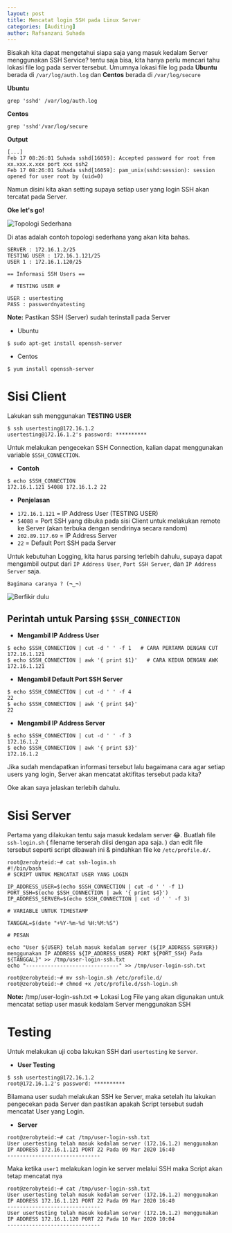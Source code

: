 ```yaml
---
layout: post
title: Mencatat login SSH pada Linux Server
categories: [Auditing]
author: Rafsanzani Suhada
---
```


Bisakah kita dapat mengetahui siapa saja yang masuk kedalam Server menggunakan SSH Service? tentu saja bisa, kita hanya perlu mencari tahu lokasi file log pada server tersebut. Umumnya lokasi file log pada **Ubuntu** berada di `/var/log/auth.log` dan **Centos** berada di `/var/log/secure`

**Ubuntu**
```
grep 'sshd' /var/log/auth.log
```

**Centos**
```
grep 'sshd'/var/log/secure
```

**Output**
```
[...]
Feb 17 08:26:01 Suhada sshd[16059]: Accepted password for root from xx.xxx.x.xxx port xxx ssh2
Feb 17 08:26:01 Suhada sshd[16059]: pam_unix(sshd:session): session opened for user root by (uid=0)
```

Namun disini kita akan setting supaya setiap user yang login SSH akan tercatat pada Server.

**Oke let's go!**

![Topologi Sederhana](https://i.ibb.co/zxPm6sB/Whats-App-Image-2020-02-21-at-13-45-44.jpg "Topologi Sederhana")

Di atas adalah contoh topologi sederhana yang akan kita bahas.

```
SERVER : 172.16.1.2/25
TESTING USER : 172.16.1.121/25
USER 1 : 172.16.1.120/25

== Informasi SSH Users ==

 # TESTING USER # 

USER : usertesting
PASS : passwordnyatesting
```

**Note:** Pastikan SSH (Server) sudah terinstall pada Server

- Ubuntu
```
$ sudo apt-get install openssh-server
```

- Centos
```
$ yum install openssh-server
```

# Sisi Client

Lakukan ssh menggunakan **TESTING USER**

```
$ ssh usertesting@172.16.1.2
usertesting@172.16.1.2's password: **********
```

Untuk melakukan pengecekan SSH Connection, kalian dapat menggunakan variable `$SSH_CONNECTION`.

- **Contoh**
```
$ echo $SSH_CONNECTION
172.16.1.121 54088 172.16.1.2 22
```

- **Penjelasan**
 * `172.16.1.121` = IP Address User (TESTING USER)
 * `54088` = Port SSH yang dibuka pada sisi Client untuk melakukan remote ke Server (akan terbuka dengan sendirinya secara random)
 * `202.89.117.69` = IP Address Server
 * `22` = Default Port SSH pada Server

Untuk kebutuhan Logging, kita harus parsing terlebih dahulu, supaya dapat mengambil output dari `IP Address User`, `Port SSH Server`, dan `IP Address Server` saja.

```
Bagimana caranya ? (¬‿¬)
```

![Berfikir dulu](https://i.kym-cdn.com/entries/icons/mobile/000/032/100/cover4.jpg "Berfikir dulu")

## Perintah untuk Parsing `$SSH_CONNECTION`

- **Mengambil IP Address User**

```
$ echo $SSH_CONNECTION | cut -d ' ' -f 1   # CARA PERTAMA DENGAN CUT
172.16.1.121
$ echo $SSH_CONNECTION | awk '{ print $1}'   # CARA KEDUA DENGAN AWK
172.16.1.121
```

- **Mengambil Default Port SSH Server**

```
$ echo $SSH_CONNECTION | cut -d ' ' -f 4
22
$ echo $SSH_CONNECTION | awk '{ print $4}'
22
```

- **Mengambil IP Address Server**

```
$ echo $SSH_CONNECTION | cut -d ' ' -f 3
172.16.1.2
$ echo $SSH_CONNECTION | awk '{ print $3}'
172.16.1.2
```

Jika sudah mendapatkan informasi tersebut lalu bagaimana cara agar setiap users yang login, Server akan mencatat aktifitas tersebut pada kita?

Oke akan saya jelaskan terlebih dahulu.

# Sisi Server

Pertama yang dilakukan tentu saja masuk kedalam server 😂.
Buatlah file `ssh-login.sh` ( filename terserah diisi dengan apa saja. ) dan edit file tersebut seperti script dibawah ini & pindahkan file ke `/etc/profile.d/`.

```
root@zerobyteid:~# cat ssh-login.sh
#!/bin/bash
# SCRIPT UNTUK MENCATAT USER YANG LOGIN

IP_ADDRESS_USER=$(echo $SSH_CONNECTION | cut -d ' ' -f 1)
PORT_SSH=$(echo $SSH_CONNECTION | awk '{ print $4}')
IP_ADDRESS_SERVER=$(echo $SSH_CONNECTION | cut -d ' ' -f 3)

# VARIABLE UNTUK TIMESTAMP

TANGGAL=$(date "+%Y-%m-%d %H:%M:%S")

# PESAN

echo "User ${USER} telah masuk kedalam server (${IP_ADDRESS_SERVER}) menggunakan IP ADDRESS ${IP_ADDRESS_USER} PORT ${PORT_SSH} Pada ${TANGGAL}" >> /tmp/user-login-ssh.txt
echo "------------------------------" >> /tmp/user-login-ssh.txt

root@zerobyteid:~# mv ssh-login.sh /etc/profile.d/
root@zerobyteid:~# chmod +x /etc/profile.d/ssh-login.sh
```

**Note:** /tmp/user-login-ssh.txt => Lokasi Log File yang akan digunakan untuk mencatat setiap user masuk kedalam Server menggunakan SSH


# Testing

Untuk melakukan uji coba lakukan SSH dari `usertesting` ke `Server`.

- **User Testing**
```
$ ssh usertesting@172.16.1.2
root@172.16.1.2's password: **********
```

Bilamana user sudah melakukan SSH ke Server, maka setelah itu lakukan pengecekan pada Server dan pastikan apakah Script tersebut sudah mencatat User yang Login.

- **Server**
```
root@zerobyteid:~# cat /tmp/user-login-ssh.txt
User usertesting telah masuk kedalam server (172.16.1.2) menggunakan IP ADDRESS 172.16.1.121 PORT 22 Pada 09 Mar 2020 16:40
------------------------------
```

Maka ketika `user1` melakukan login ke server melalui SSH maka Script akan tetap mencatat nya

```
root@zerobyteid:~# cat /tmp/user-login-ssh.txt
User usertesting telah masuk kedalam server (172.16.1.2) menggunakan IP ADDRESS 172.16.1.121 PORT 22 Pada 09 Mar 2020 16:40
------------------------------
User usertesting telah masuk kedalam server (172.16.1.2) menggunakan IP ADDRESS 172.16.1.120 PORT 22 Pada 10 Mar 2020 10:04
------------------------------
```


